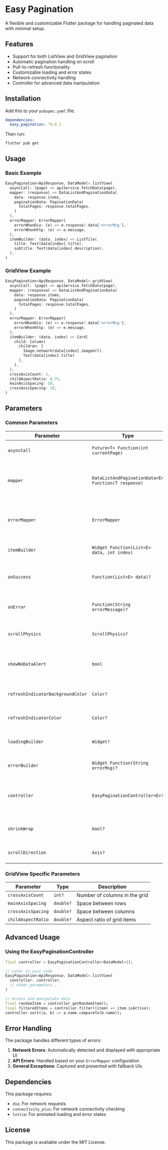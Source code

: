 # Easy Pagination

A flexible and customizable Flutter package for handling paginated data with minimal setup.

## Features

- Support for both ListView and GridView pagination
- Automatic pagination handling on scroll
- Pull-to-refresh functionality
- Customizable loading and error states
- Network connectivity handling
- Controller for advanced data manipulation

## Installation

Add this to your `pubspec.yaml` file:

```yaml
dependencies:
  easy_pagination: ^0.0.1
```

Then run:

```
flutter pub get
```

## Usage

### Basic Example

```dart
EasyPagination<ApiResponse, DataModel>.listView(
  asyncCall: (page) => apiService.fetchData(page),
  mapper: (response) => DataListAndPaginationData(
    data: response.items,
    paginationData: PaginationData(
      totalPages: response.totalPages,
    )
  ),
  errorMapper: ErrorMapper(
    errorWhenDio: (e) => e.response?.data['errorMsg'],
    errorWhenHttp: (e) => e.message,
  ),
  itemBuilder: (data, index) => ListTile(
    title: Text(data[index].title),
    subtitle: Text(data[index].description),
  ),
)
```

### GridView Example

```dart
EasyPagination<ApiResponse, DataModel>.gridView(
  asyncCall: (page) => apiService.fetchData(page),
  mapper: (response) => DataListAndPaginationData(
    data: response.items,
    paginationData: PaginationData(
      totalPages: response.totalPages,
    )
  ),
  errorMapper: ErrorMapper(
    errorWhenDio: (e) => e.response?.data['errorMsg'],
    errorWhenHttp: (e) => e.message,
  ),
  itemBuilder: (data, index) => Card(
    child: Column(
      children: [
        Image.network(data[index].imageUrl),
        Text(data[index].title)
      ],
    ),
  ),
  crossAxisCount: 2,
  childAspectRatio: 0.75,
  mainAxisSpacing: 10,
  crossAxisSpacing: 10,
)
```

## Parameters

### Common Parameters

| Parameter | Type | Description |
|-----------|------|-------------|
| `asyncCall` | `Future<T> Function(int currentPage)` | Function to fetch a page of data |
| `mapper` | `DataListAndPaginationData<E> Function(T response)` | Function to map the API response to data and pagination information |
| `errorMapper` | `ErrorMapper` | Object that maps different error types to error messages |
| `itemBuilder` | `Widget Function(List<E> data, int index)` | Builder function for list items |
| `onSuccess` | `Function(List<E> data)?` | Optional callback when data is successfully loaded |
| `onError` | `Function(String errorMessage)?` | Optional callback when an error occurs |
| `scrollPhysics` | `ScrollPhysics?` | Optional scroll physics for the list |
| `showNoDataAlert` | `bool` | Whether to show an alert when there is no more data |
| `refreshIndicatorBackgroundColor` | `Color?` | Background color for the refresh indicator |
| `refreshIndicatorColor` | `Color?` | Color for the refresh indicator |
| `loadingBuilder` | `Widget?` | Custom widget for loading state |
| `errorBuilder` | `Widget Function(String errorMsg)?` | Custom builder for error state |
| `controller` | `EasyPaginationController<E>?` | Optional controller for advanced data manipulation |
| `shrinkWrap` | `bool?` | Whether the list should shrink-wrap its contents |
| `scrollDirection` | `Axis?` | Direction in which the list scrolls |

### GridView Specific Parameters

| Parameter | Type | Description |
|-----------|------|-------------|
| `crossAxisCount` | `int?` | Number of columns in the grid |
| `mainAxisSpacing` | `double?` | Space between rows |
| `crossAxisSpacing` | `double?` | Space between columns |
| `childAspectRatio` | `double?` | Aspect ratio of grid items |

## Advanced Usage

### Using the EasyPaginationController

```dart
final controller = EasyPaginationController<DataModel>();

// Later in your code
EasyPagination<ApiResponse, DataModel>.listView(
  controller: controller,
  // other parameters...
)

// Access and manipulate data
final randomItem = controller.getRandomItem();
final filteredItems = controller.filter((item) => item.isActive);
controller.sort((a, b) => a.name.compareTo(b.name));
```

## Error Handling

The package handles different types of errors:

1. **Network Errors**: Automatically detected and displayed with appropriate UI
2. **API Errors**: Handled based on your `ErrorMapper` configuration
3. **General Exceptions**: Captured and presented with fallback UIs

## Dependencies

This package requires:
- `dio`: For network requests
- `connectivity_plus`: For network connectivity checking
- `lottie`: For animated loading and error states

## License

This package is available under the MIT License.
